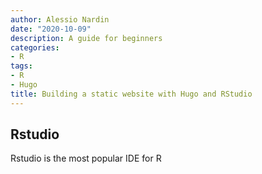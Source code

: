 ```yaml
---
author: Alessio Nardin
date: "2020-10-09"
description: A guide for beginners
categories:
- R
tags:
- R
- Hugo
title: Building a static website with Hugo and RStudio
---
```


## Rstudio

Rstudio is the most popular IDE for R
